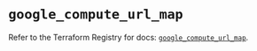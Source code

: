 # `google_compute_url_map`

Refer to the Terraform Registry for docs: [`google_compute_url_map`](https://registry.terraform.io/providers/hashicorp/google/6.19.0/docs/resources/compute_url_map).
